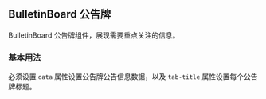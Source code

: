 <div class="demo-header">
<p class="overviewicon">
  <span class="wapi-form-bulletinboard"/>
</p>

## BulletinBoard 公告牌

<nova-uxlink widget-name="BulletinBoard"></nova-uxlink>

BulletinBoard 公告牌组件，展现需要重点关注的信息。
</div>

### 基本用法

必须设置 `data` 属性设置公告牌公告信息数据，以及 `tab-title` 属性设置每个公告牌标题。

<nova-demo-view link="bulletin-board/base"></nova-demo-view>

<br>

<nova-attributes link="bulletin-board"></nova-attributes>
